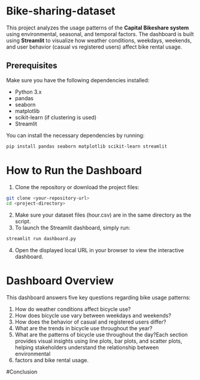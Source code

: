 # Bike-sharing-dataset
This project analyzes the usage patterns of the **Capital Bikeshare system** using environmental, seasonal, and temporal factors. The dashboard is built using **Streamlit** to visualize how weather conditions, weekdays, weekends, and user behavior (casual vs registered users) affect bike rental usage.

## Prerequisites

Make sure you have the following dependencies installed:

- Python 3.x
- pandas
- seaborn
- matplotlib
- scikit-learn (if clustering is used)
- Streamlit

You can install the necessary dependencies by running:

```bash
pip install pandas seaborn matplotlib scikit-learn streamlit
```

# How to Run the Dashboard
1. Clone the repository or download the project files:
```bash
git clone <your-repository-url>
cd <project-directory>
```
2. Make sure your dataset files (hour.csv) are in the same directory as the script.
3. To launch the Streamlit dashboard, simply run:
```bash
streamlit run dashboard.py
```
4. Open the displayed local URL in your browser to view the interactive dashboard.

# Dashboard Overview
This dashboard answers five key questions regarding bike usage patterns:

1. How do weather conditions affect bicycle use?
2. How does bicycle use vary between weekdays and weekends?
3. How does the behavior of casual and registered users differ?
4. What are the trends in bicycle use throughout the year?
5. What are the patterns of bicycle use throughout the day?Each section provides visual insights using line plots, bar plots, and scatter plots, helping stakeholders understand the relationship between environmental
6. factors and bike rental usage.

#Conclusion
